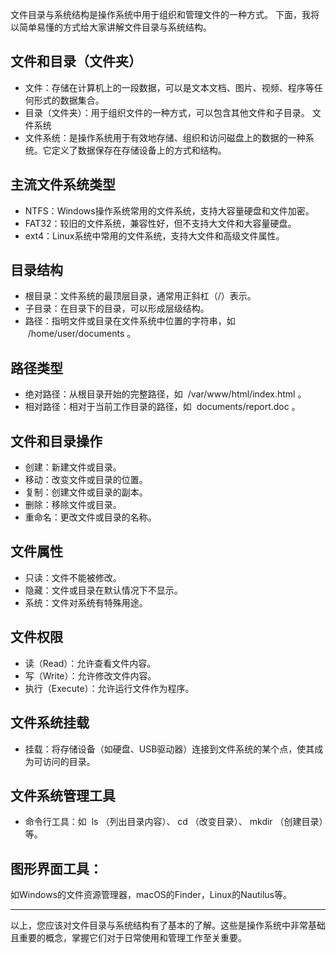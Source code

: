 文件目录与系统结构是操作系统中用于组织和管理文件的一种方式。
下面，我将以简单易懂的方式给大家讲解文件目录与系统结构。
## 文件和目录（文件夹）
- 文件：存储在计算机上的一段数据，可以是文本文档、图片、视频、程序等任何形式的数据集合。
- 目录（文件夹）：用于组织文件的一种方式，可以包含其他文件和子目录。
文件系统
- 文件系统：是操作系统用于有效地存储、组织和访问磁盘上的数据的一种系统。它定义了数据保存在存储设备上的方式和结构。
## 主流文件系统类型
- NTFS：Windows操作系统常用的文件系统，支持大容量硬盘和文件加密。
- FAT32：较旧的文件系统，兼容性好，但不支持大文件和大容量硬盘。
- ext4：Linux系统中常用的文件系统，支持大文件和高级文件属性。
## 目录结构
- 根目录：文件系统的最顶层目录，通常用正斜杠（/）表示。
- 子目录：在目录下的目录，可以形成层级结构。
- 路径：指明文件或目录在文件系统中位置的字符串，如  /home/user/documents 。
## 路径类型
- 绝对路径：从根目录开始的完整路径，如  /var/www/html/index.html 。
- 相对路径：相对于当前工作目录的路径，如  documents/report.doc 。
## 文件和目录操作
- 创建：新建文件或目录。
- 移动：改变文件或目录的位置。
- 复制：创建文件或目录的副本。
- 删除：移除文件或目录。
- 重命名：更改文件或目录的名称。
## 文件属性
- 只读：文件不能被修改。
- 隐藏：文件或目录在默认情况下不显示。
- 系统：文件对系统有特殊用途。
## 文件权限
- 读（Read）：允许查看文件内容。
- 写（Write）：允许修改文件内容。
- 执行（Execute）：允许运行文件作为程序。
## 文件系统挂载
- 挂载：将存储设备（如硬盘、USB驱动器）连接到文件系统的某个点，使其成为可访问的目录。
## 文件系统管理工具
- 命令行工具：如  ls （列出目录内容）、 cd （改变目录）、 mkdir （创建目录）等。
## 图形界面工具：
如Windows的文件资源管理器，macOS的Finder，Linux的Nautilus等。

---

以上，您应该对文件目录与系统结构有了基本的了解。这些是操作系统中非常基础且重要的概念，掌握它们对于日常使用和管理工作至关重要。
